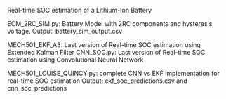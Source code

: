 Real-time SOC estimation of a Lithium-Ion Battery

ECM_2RC_SIM.py: Battery Model with 2RC components and hysteresis voltage.
                Output: battery_sim_output.csv

MECH501_EKF_A3: Last version of Real-time SOC estimation using Extended Kalman Filter
CNN_SOC.py: Last version of Real-time SOC estimation using Convolutional Neural Network

MECH501_LOUISE_QUINCY.py: complete CNN vs EKF implementation for real-time SOC estimation
                Output: ekf_soc_predictions.csv and cnn_soc_predictions